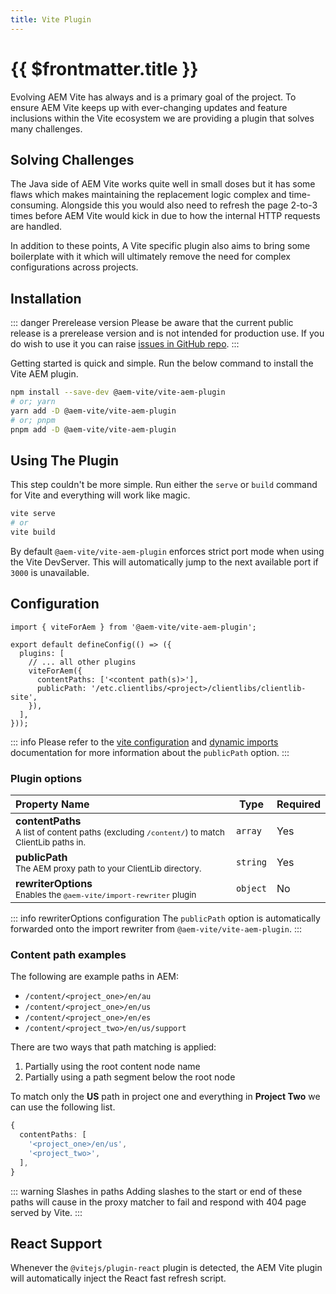 ```yaml
---
title: Vite Plugin
---
```


# {{ $frontmatter.title }}

Evolving AEM Vite has always and is a primary goal of the project. To ensure AEM Vite keeps up with ever-changing updates and feature inclusions within the Vite ecosystem we are providing a plugin that solves many challenges.

## Solving Challenges

The Java side of AEM Vite works quite well in small doses but it has some flaws which makes maintaining the replacement logic complex and time-consuming. Alongside this you would also need to refresh the page 2-to-3 times before AEM Vite would kick in due to how the internal HTTP requests are handled.

In addition to these points, A Vite specific plugin also aims to bring some boilerplate with it which will ultimately remove the need for complex configurations across projects.

## Installation

::: danger Prerelease version
Please be aware that the current public release is a prerelease version and is not intended for production use. If you do wish to use it you can raise [issues in GitHub repo](https://github.com/aem-vite/vite-aem-plugin/issues).
:::

Getting started is quick and simple. Run the below command to install the Vite AEM plugin.

```bash
npm install --save-dev @aem-vite/vite-aem-plugin
# or; yarn
yarn add -D @aem-vite/vite-aem-plugin
# or; pnpm
pnpm add -D @aem-vite/vite-aem-plugin
```

## Using The Plugin

This step couldn't be more simple. Run either the `serve` or `build` command for Vite and everything will work like magic.

```bash
vite serve
# or
vite build
```

By default `@aem-vite/vite-aem-plugin` enforces strict port mode when using the Vite DevServer. This will automatically jump to the next available port if `3000` is unavailable.

## Configuration

```ts{1,6-9}
import { viteForAem } from '@aem-vite/vite-aem-plugin';

export default defineConfig(() => ({
  plugins: [
    // ... all other plugins
    viteForAem({
      contentPaths: ['<content path(s)>'],
      publicPath: '/etc.clientlibs/<project>/clientlibs/clientlib-site',
    }),
  ],
}));
```

::: info
Please refer to the [vite configuration](/guide/front-end/vite/) and [dynamic imports](/guide/front-end/dynamic-imports/) documentation for more information about the `publicPath` option.
:::

### Plugin options

| Property Name                                                                                                   | Type     | Required |
| :-------------------------------------------------------------------------------------------------------------- | -------- | -------- |
| **contentPaths**<br><small>A list of content paths (excluding `/content/`) to match ClientLib paths in.</small> | `array`  | Yes      |
| **publicPath**<br><small>The AEM proxy path to your ClientLib directory.</small>                                | `string` | Yes      |
| **rewriterOptions**<br><small>Enables the `@aem-vite/import-rewriter` plugin</small>                            | `object` | No       |

::: info rewriterOptions configuration
The `publicPath` option is automatically forwarded onto the import rewriter from `@aem-vite/vite-aem-plugin`.
:::

### Content path examples

The following are example paths in AEM:

- `/content/<project_one>/en/au`
- `/content/<project_one>/en/us`
- `/content/<project_one>/en/es`
- `/content/<project_two>/en/us/support`

There are two ways that path matching is applied:

1. Partially using the root content node name
2. Partially using a path segment below the root node

To match only the **US** path in project one and everything in **Project Two** we can use the following list.

```ts
{
  contentPaths: [
    '<project_one>/en/us',
    '<project_two>',
  ],
}
```

::: warning Slashes in paths
Adding slashes to the start or end of these paths will cause in the proxy matcher to fail and respond with 404 page served by Vite.
:::

## React Support

Whenever the `@vitejs/plugin-react` plugin is detected, the AEM Vite plugin will automatically inject the React fast refresh script.
